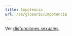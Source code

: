 ```yaml
---
title: Impotencia
url: /es/glosario/impotencia
---
```


Ver [disfunciones sexuales](../disfunciones-sexuales/).
